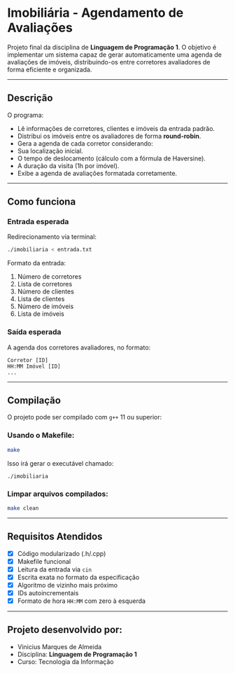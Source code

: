 # Imobiliária - Agendamento de Avaliações

Projeto final da disciplina de **Linguagem de Programação 1**.
O objetivo é implementar um sistema capaz de gerar automaticamente uma agenda de avaliações de imóveis, distribuindo-os entre corretores avaliadores de forma eficiente e organizada.

---

##  Descrição

O programa:

- Lê informações de corretores, clientes e imóveis da entrada padrão.
- Distribui os imóveis entre os avaliadores de forma **round-robin**.
- Gera a agenda de cada corretor considerando:
- Sua localização inicial.
- O tempo de deslocamento (cálculo com a fórmula de Haversine).
- A duração da visita (1h por imóvel).
- Exibe a agenda de avaliações formatada corretamente.

---

##  Como funciona

###  Entrada esperada

Redirecionamento via terminal:

```bash
./imobiliaria < entrada.txt
```

Formato da entrada:
1. Número de corretores
2. Lista de corretores
3. Número de clientes
4. Lista de clientes
5. Número de imóveis
6. Lista de imóveis

###  Saída esperada

A agenda dos corretores avaliadores, no formato:

```
Corretor [ID]
HH:MM Imóvel [ID]
...
```

---

##  Compilação

O projeto pode ser compilado com `g++` 11 ou superior:

### Usando o Makefile:

```bash
make
```

Isso irá gerar o executável chamado:

```
./imobiliaria
```

### Limpar arquivos compilados:

```bash
make clean
```

---

##  Requisitos Atendidos

- [x] Código modularizado (.h/.cpp)
- [x] Makefile funcional
- [x] Leitura da entrada via `cin`
- [x] Escrita exata no formato da especificação
- [x] Algoritmo de vizinho mais próximo
- [x] IDs autoincrementais
- [x] Formato de hora `HH:MM` com zero à esquerda

---

 ## Projeto desenvolvido por:

- Vinicius Marques de Almeida
- Disciplina: **Linguagem de Programação 1**
- Curso: Tecnologia da Informação 
